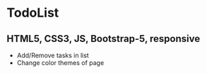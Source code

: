 # TodoList

## HTML5, CSS3, JS, Bootstrap-5, responsive

- Add/Remove tasks in list
- Change color themes of page

